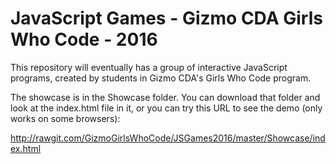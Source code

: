 # JavaScript Games - Gizmo CDA Girls Who Code - 2016

This repository will eventually has a group of interactive JavaScript programs,
created by students in Gizmo CDA's Girls Who Code program.

The showcase is in the Showcase folder. You can download that folder and look at
the index.html file in it, or you can try this URL to see the demo (only works
on some browsers):

http://rawgit.com/GizmoGirlsWhoCode/JSGames2016/master/Showcase/index.html

